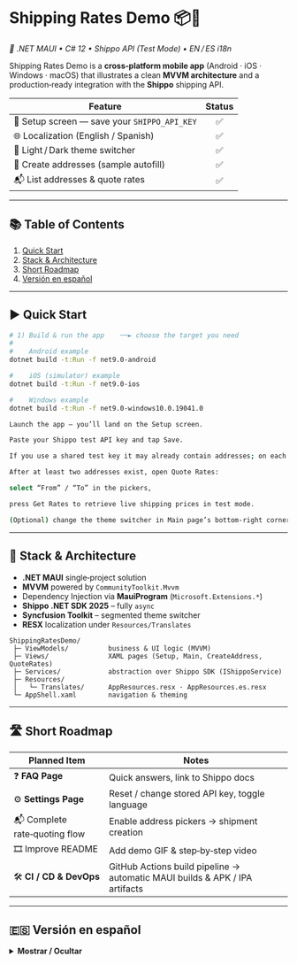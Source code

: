 # Shipping Rates Demo 📦💸  
_🚀 .NET MAUI • C# 12 • Shippo API (Test Mode) • EN / ES i18n_

Shipping Rates Demo is a **cross‑platform mobile app** (Android · iOS · Windows · macOS) that illustrates a clean **MVVM architecture** and a production‑ready integration with the **Shippo** shipping API.

| Feature | Status |
|---------|:------:|
| 🔑 Setup screen — save your `SHIPPO_API_KEY` | ✅ |
| 🌐 Localization (English / Spanish) | ✅ |
| 🎨 Light / Dark theme switcher | ✅ |
| 📝 Create addresses (sample autofill) | ✅ |
| 📬 List addresses & quote rates | ✅ |

---

## 📚 Table of Contents
1. [Quick Start](#quick-start)
2. [Stack & Architecture](#stack--architecture)
3. [Short Roadmap](#short-roadmap)
4. [Versión en español](#versión-en-español)

---

## ▶️ Quick Start <a id="quick-start"></a>

```bash
# 1) Build & run the app    ──► choose the target you need
#
#    Android example
dotnet build -t:Run -f net9.0-android

#    iOS (simulator) example
dotnet build -t:Run -f net9.0-ios

#    Windows example
dotnet build -t:Run -f net9.0-windows10.0.19041.0

Launch the app – you’ll land on the Setup screen.

Paste your Shippo test API key and tap Save.

If you use a shared test key it may already contain addresses; on each device you can still create up to 5 additional addresses (remove & reinstall the app to reset the limit).

After at least two addresses exist, open Quote Rates:

select “From” / “To” in the pickers,

press Get Rates to retrieve live shipping prices in test mode.

(Optional) change the theme switcher in Main page’s bottom-right corner.

```

---

## 🧩 Stack & Architecture <a id="stack--architecture"></a>

* **.NET MAUI** single‑project solution  
* **MVVM** powered by `CommunityToolkit.Mvvm`  
* Dependency Injection via **MauiProgram** (`Microsoft.Extensions.*`)  
* **Shippo .NET SDK 2025** – fully `async`  
* **Syncfusion Toolkit** – segmented theme switcher  
* **RESX** localization under `Resources/Translates`

```
ShippingRatesDemo/
 ├─ ViewModels/          business & UI logic (MVVM)
 ├─ Views/               XAML pages (Setup, Main, CreateAddress, QuoteRates)
 ├─ Services/            abstraction over Shippo SDK (IShippoService)
 ├─ Resources/
 │   └─ Translates/      AppResources.resx · AppResources.es.resx
 └─ AppShell.xaml        navigation & theming
```

---

## 🛣️ Short Roadmap <a id="short-roadmap"></a>

| Planned Item | Notes |
|--------------|-------|
| ❓ **FAQ Page** | Quick answers, link to Shippo docs |
| ⚙️ **Settings Page** | Reset / change stored API key, toggle language |
| 📬 Complete rate‑quoting flow | Enable address pickers → shipment creation |
| 🎞️ Improve README | Add demo GIF & step‑by‑step video |
| 🛠️ **CI / CD & DevOps** | GitHub Actions build pipeline → automatic MAUI builds & APK / IPA artifacts |

---

## 🇪🇸 Versión en español <a id="versión-en-español"></a>
<details>
<summary><strong>Mostrar / Ocultar</strong></summary>

### Demo de Tarifas de Envío 📦💸  
_🚀 .NET MAUI • C# 12 • Shippo API (Modo Test) • ES / EN i18n_

Shipping Rates Demo es una **app móvil multiplataforma** (Android · iOS · Windows · macOS) que muestra una arquitectura **MVVM** limpia e integración lista para producción con la API de envíos **Shippo**.

| Funcionalidad | Estado |
|---------------|:------:|
| 🔑 Pantalla de Setup — guarda tu `SHIPPO_API_KEY` | ✅ |
| 🌐 Localización (español / inglés) | ✅ |
| 🎨 Selector de tema claro / oscuro | ✅ |
| 📝 Crear direcciones (autocompletado de muestra) | ✅ |
| 📬 Listar direcciones y cotizar envíos | ✅ |

### ▶️ Prueba rápida

```bash
# 1) Compila y ejecuta la app  ──► elige la plataforma
#
#    Ejemplo Android
dotnet build -t:Run -f net9.0-android

#    Ejemplo iOS (simulador)
dotnet build -t:Run -f net9.0-ios

#    Ejemplo Windows
dotnet build -t:Run -f net9.0-windows10.0.19041.0

Inicia la aplicación – verás la pantalla Setup.

Pega tu API key test de Shippo y pulsa Save.

Si usas una key compartida puede que ya existan direcciones; en cada dispositivo aún puedes crear hasta 5 direcciones extra (desinstala y reinstala la app para reiniciar el contador).

Cuando tengas al menos dos direcciones, abre Quote Rates:

elige “From” / “To” en los pickers,

pulsa Get Rates para obtener precios de envío en modo test.

(Opcional) cambia entre tema claro / oscuro con el selector flotante.
```

### 🧩 Stack y arquitectura

* Proyecto único **.NET MAUI**  
* Patrón **MVVM** con `CommunityToolkit.Mvvm`  
* Inyección de dependencias en **MauiProgram**  
* **Shippo .NET SDK 2025** — llamadas `async`  
* **Syncfusion Toolkit** (selector de tema)  
* Localización **RESX** (`Resources/Translates`)

```
ShippingRatesDemo/
 ├─ ViewModels/          lógica de presentación
 ├─ Views/               páginas XAML (Setup, Main, CreateAddress, QuoteRates)
 ├─ Services/            abstracción Shippo (IShippoService)
 ├─ Resources/
 │   └─ Translates/      AppResources.resx · AppResources.es.resx
 └─ AppShell.xaml        navegación & temas
```

### 🛣️ Hoja de ruta breve

| Elemento | Nota |
|----------|------|
| ❓ **Página FAQ** | Preguntas frecuentes + enlace a docs de Shippo |
| ⚙️ **Página de ajustes** | Reiniciar / cambiar API key, cambiar idioma |
| 📬 Completar flujo de cotización | Picker de direcciones → creación de envío |
| 📝 Mejorar README | Añadir GIF demo y video paso a paso |
| 🛠️ **CI / CD & DevOps** | Pipeline con GitHub Actions → compilación automática MAUI y generación de APK / IPA |

Fuentes
</details>
